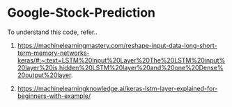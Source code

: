 # Google-Stock-Prediction

To understand this code, refer..

1) https://machinelearningmastery.com/reshape-input-data-long-short-term-memory-networks-keras/#:~:text=LSTM%20Input%20Layer%20The%20LSTM%20input%20layer%20is,hidden%20LSTM%20layer%20and%20one%20Dense%20output%20layer.

2) https://machinelearningknowledge.ai/keras-lstm-layer-explained-for-beginners-with-example/
